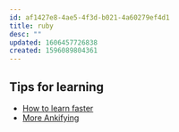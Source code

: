 ```yaml
---
id: af1427e8-4ae5-4f3d-b021-4a60279ef4d1
title: ruby
desc: ""
updated: 1606457726838
created: 1596089804361
---
```


## Tips for learning

- [How to learn faster](https://www.jackkinsella.ie/articles/janki-method-refined)
- [More Ankifying](http://augmentingcognition.com/ltm.html)
